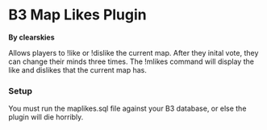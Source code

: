 # B3 Map Likes Plugin
**By clearskies**

Allows players to !like or !dislike the current map. After they inital vote, they can change their minds three times. The !mlikes command will display the like and dislikes that the current map has.

### Setup
You must run the maplikes.sql file against your B3 database, or else the plugin will die horribly.